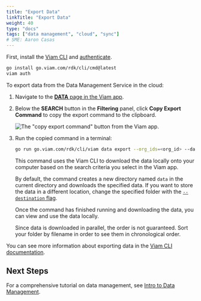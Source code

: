 ```yaml
---
title: "Export Data"
linkTitle: "Export Data"
weight: 40
type: "docs"
tags: ["data management", "cloud", "sync"]
# SME: Aaron Casas
---
```


First, install the [Viam CLI](/manage/cli) and [authenticate](/manage/cli/#authenticate).

```sh {id="terminal-prompt" class="command-line" data-prompt="$"}
go install go.viam.com/rdk/cli/cmd@latest
viam auth
```

To export data from the Data Management Service in the cloud:

1. Navigate to the [**DATA** page in the Viam app](https://app.viam.com/data/view).
2. Below the **SEARCH** button in the **Filtering** panel, click **Copy Export Command** to copy the export command to the clipboard.

   ![The "copy export command" button from the Viam app.](../img/copy_command.png)

3. Run the copied command in a terminal:

   ```sh {id="terminal-prompt" class="command-line" data-prompt="$"}
   go run go.viam.com/rdk/cli/viam data export --org_ids=<org_id> --data_type=binary --mime_types=<mime_types> --destination=.
   ```

   This command uses the Viam CLI to download the data locally onto your computer based on the search criteria you select in the Viam app.

   By default, the command creates a new directory named `data` in the current directory and downloads the specified data.
   If you want to store the data in a different location, change the specified folder with the [`--destination` flag](../../cli/#named-arguments).

   Once the command has finished running and downloading the data, you can view and use the data locally.

   Since data is downloaded in parallel, the order is not guaranteed.
   Sort your folder by filename in order to see them in chronological order.

You can see more information about exporting data in the [Viam CLI documentation](/manage/cli/#data).

## Next Steps

For a comprehensive tutorial on data management, see [Intro to Data Management](../../../tutorials/services/data-management-tutorial).
